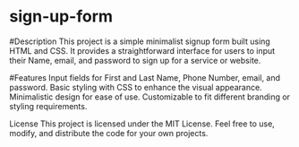 # sign-up-form

#Description
This project is a simple minimalist signup form built using HTML and CSS. It provides a straightforward interface for users to input their Name, email, and password to sign up for a service or website.

#Features
Input fields for First and Last Name, Phone Number, email, and password.
Basic styling with CSS to enhance the visual appearance.
Minimalistic design for ease of use.
Customizable to fit different branding or styling requirements.

License
This project is licensed under the MIT License. Feel free to use, modify, and distribute the code for your own projects.
